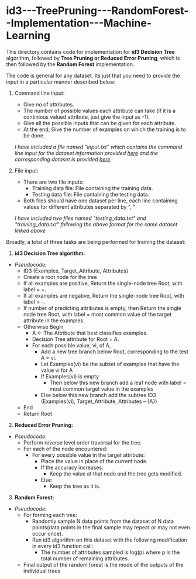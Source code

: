 # id3---TreePruning---RandomForest--Implementation---Machine-Learning

This directory contains code for implementation for **id3 Decision Tree** algorithm, followed by **Tree Pruning or Reduced Error Pruning**, which is then followed by the **Random Forest** implementation.

The code is general for any dataset. Its just that you need to provide the input in a particular manner described below:

1. Command line input:
    - Give no.of attributes.
    - The number of possible values each attribute can take (if it is a continious valued attribute, just give the input as -1).
    - Give all the possible inputs that can be given for each attribute.
    - At the end, Give the number of examples on which the training is to be done.
  
    *I have included a file named "input.txt" which contains the command line input for the dataset information provided [here](https://archive.ics.uci.edu/ml/datasets/Census+Income) and the corresponding dataset is provided [here](https://archive.ics.uci.edu/ml/machine-learning-databases/adult/)*
  
2. File input:
    - There are two file inputs:
      - Training data file: File containing the training data.
      - Testing data file: File containing the testing data.
    - Both files should have one dataset per line, each line containing values for different attributes separated by ", "
  
    *I have included two files named "testing_data.txt" and "training_data.txt" following the above format for the same dataset linked above*
  
  
Broadly, a total of three tasks are being performed for training the dataset:

1. **id3 Decision Tree algorithm:**
  - *Pseudocode:*
    - ID3 (Examples, Target_Attribute, Attributes)
    - Create a root node for the tree
    - If all examples are positive, Return the single-node tree Root, with label = +.
    - If all examples are negative, Return the single-node tree Root, with label = -.
    - If number of predicting attributes is empty, then Return the single node tree Root, with label = most common value of the target attribute in the examples.
    - Otherwise Begin
        - A ← The Attribute that best classifies examples.
        - Decision Tree attribute for Root = A.
        - For each possible value, vi, of A,
            - Add a new tree branch below Root, corresponding to the test A = vi.
            - Let Examples(vi) be the subset of examples that have the value vi for A
            - If Examples(vi) is empty
                - Then below this new branch add a leaf node with label = most common target value in the examples
            - Else below this new branch add the subtree ID3 (Examples(vi), Target_Attribute, Attributes – {A})
    - End
    - Return Root


2. **Reduced Error Pruning:**
  - *Pseudocode:*
    - Perform reverse level order traversal for the tree.
    - For each of the node encountered:
        - For every possible value in the target attribute:
            - Place the value in place of the current node.
            - If the accuracy increases:
                - Keep the value at that node and the tree gets modified.
            - Else:
                - Keep the tree as it is.
    
    
3. **Random Forest:**
  - *Pseudocode:*
      - For forming each tree:
          - Randomly sample N data points from the dataset of N data points(data points in the final sample may repeat or may not even occur once).
          - Run id3 algorithm on this dataset with the following modification in every id3 function call:
              - The number of attributes sampled is log(p) where p is the total number of remaining attributes.
      - Final output of the random forest is the mode of the outputs of the individual trees

